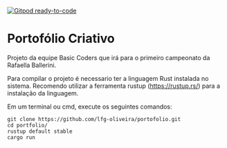 [![Gitpod ready-to-code](https://img.shields.io/badge/Gitpod-ready--to--code-blue?logo=gitpod)](https://gitpod.io/#https://github.com/lfg-oliveira/portofolio)

# Portofólio Criativo
Projeto da equipe Basic Coders que irá para o primeiro campeonato da Rafaella Ballerini.

Para compilar o projeto é necessario ter a linguagem Rust instalada no sistema.
Recomendo utilizar a ferramenta rustup (https://rustup.rs/) para a instalação da linguagem.

Em um terminal ou cmd, execute os seguintes comandos:
```
git clone https://github.com/lfg-oliveira/portofolio.git
cd portfolio/
rustup default stable
cargo run
```
